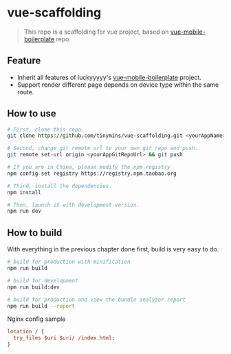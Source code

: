 # vue-scaffolding

> This repo is a scaffolding for vue project, based on [vue-mobile-boilerplate](https://github.com/luckyyyyy/vue-example) repo.

## Feature

  * Inherit all features of luckyyyyy's [vue-mobile-boilerplate](https://github.com/luckyyyyy/vue-example) project.
  * Support render different page depends on device type within the same route.

## How to use

  ```bash
  # First, clone this repo.
  git clone https://github.com/tinymins/vue-scaffolding.git <yourAppName> && cd <yourAppName>

  # Second, change git remote url to your own git repo and push.
  git remote set-url origin <yourAppGitRepoUrl> && git push

  # If you are in China, please modify the npm registry
  npm config set registry https://registry.npm.taobao.org

  # Third, install the dependencies.
  npm install

  # Then, launch it with development version.
  npm run dev
  ```

## How to build

  With everything in the previous chapter done first, build is very easy to do.

  ``` bash
  # build for production with minification
  npm run build

  # build for development
  npm run build:dev

  # build for production and view the bundle analyzer report
  npm run build --report
  ```

  Nginx config sample

  ```ini
  location / {
    try_files $uri $uri/ /index.html;
  }
  ```

